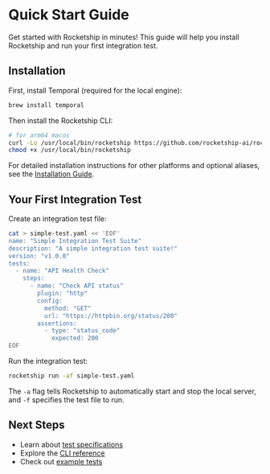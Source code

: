 # Quick Start Guide

Get started with Rocketship in minutes! This guide will help you install Rocketship and run your first integration test.

## Installation

First, install Temporal (required for the local engine):

```bash
brew install temporal
```

Then install the Rocketship CLI:

```bash
# for arm64 macos
curl -Lo /usr/local/bin/rocketship https://github.com/rocketship-ai/rocketship/releases/latest/download/rocketship-darwin-arm64
chmod +x /usr/local/bin/rocketship
```

For detailed installation instructions for other platforms and optional aliases, see the [Installation Guide](installation.md).

## Your First Integration Test

Create an integration test file:

```bash
cat > simple-test.yaml << 'EOF'
name: "Simple Integration Test Suite"
description: "A simple integration test suite!"
version: "v1.0.0"
tests:
  - name: "API Health Check"
    steps:
      - name: "Check API status"
        plugin: "http"
        config:
          method: "GET"
          url: "https://httpbin.org/status/200"
        assertions:
          - type: "status_code"
            expected: 200
EOF
```

Run the integration test:

```bash
rocketship run -af simple-test.yaml
```

The `-a` flag tells Rocketship to automatically start and stop the local server, and `-f` specifies the test file to run.

## Next Steps

- Learn about [test specifications](test-specs.md)
- Explore the [CLI reference](reference/rocketship.md)
- Check out [example tests](examples.md)
